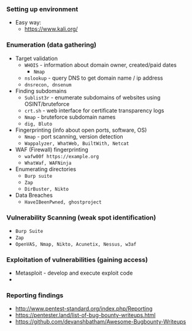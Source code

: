 ### Setting up environment
* Easy way:
    * https://www.kali.org/

### Enumeration (data gathering)
* Target validation
    * `WHOIS` - information about domain owner, created/paid dates
        * `Nmap`
    * `nslookup` - query DNS to get domain name / ip address
    * `dnsrecon, dnsenum`
* Finding subdomains
    * `Sublist3r` - enumerate subdomains of websites using OSINT/bruteforce
    * `crt.sh` - web interface for certificate transparency logs
    * `Nmap` - bruteforce subdomain names
    * `dig, Bluto`
* Fingerprinting (info about open ports, software, OS)
    * `Nmap` - port scanning, version detection
    * `Wappalyzer, WhatWeb, BuiltWith, Netcat`
* WAF (Firewall) fingerprinting
    * `wafw00f https://example.org`
    * `WhatWaf, WAFNinja`
* Enumerating directories
    * `Burp suite`
    * `Zap`
    * `DirBuster, Nikto`
* Data Breaches
    * `HaveIBeenPwned, ghostproject`

### Vulnerability Scanning (weak spot identification)
* `Burp Suite`
* `Zap`
* `OpenVAS, Nmap, Nikto, Acunetix, Nessus, w3af`

### Exploitation of vulnerabilities (gaining access)
* Metasploit - develop and execute exploit code
* 

### Reporting findings
* http://www.pentest-standard.org/index.php/Reporting
* https://pentester.land/list-of-bug-bounty-writeups.html
* https://github.com/devanshbatham/Awesome-Bugbounty-Writeups
